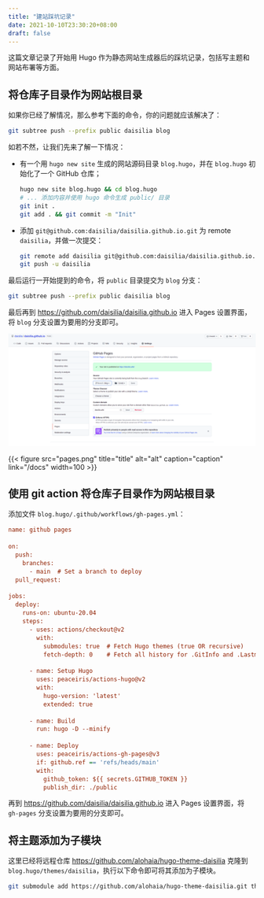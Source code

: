 ```yaml
---
title: "建站踩坑记录"
date: 2021-10-10T23:30:20+08:00
draft: false
---
```


这篇文章记录了开始用 Hugo 作为静态网站生成器后的踩坑记录，包括写主题和网站布署等方面。

<!--more-->

## 将仓库子目录作为网站根目录

如果你已经了解情况，那么参考下面的命令，你的问题就应该解决了：

```bash
git subtree push --prefix public daisilia blog
```

如若不然，让我们先来了解一下情况：
- 有一个用 `hugo new site` 生成的网站源码目录 `blog.hugo`，并在 `blog.hugo` 初始化了一个 GitHub 仓库；
    ```bash
    hugo new site blog.hugo && cd blog.hugo
    # ... 添加内容并使用 hugo 命令生成 public/ 目录
    git init .
    git add . && git commit -m "Init"
    ```
- 添加 `git@github.com:daisilia/daisilia.github.io.git` 为 remote `daisilia`，并做一次提交：
    ```bash
    git remote add daisilia git@github.com:daisilia/daisilia.github.io.git
    git push -u daisilia
    ```

最后运行一开始提到的命令，将 `public` 目录提交为 `blog` 分支：

```bash
git subtree push --prefix public daisilia blog
```

最后再到 https://github.com/daisilia/daisilia.github.io 进入 Pages 设置界面，将 `blog` 分支设置为要用的分支即可。

![Pages 设置](pages.png)

{{< figure src="pages.png" title="title" alt="alt" caption="caption" link="/docs" width=100 >}}

## 使用 git action 将仓库子目录作为网站根目录

添加文件 `blog.hugo/.github/workflows/gh-pages.yml`：

```ini
name: github pages

on:
  push:
    branches:
      - main  # Set a branch to deploy
  pull_request:

jobs:
  deploy:
    runs-on: ubuntu-20.04
    steps:
      - uses: actions/checkout@v2
        with:
          submodules: true  # Fetch Hugo themes (true OR recursive)
          fetch-depth: 0    # Fetch all history for .GitInfo and .Lastmod

      - name: Setup Hugo
        uses: peaceiris/actions-hugo@v2
        with:
          hugo-version: 'latest'
          extended: true

      - name: Build
        run: hugo -D --minify

      - name: Deploy
        uses: peaceiris/actions-gh-pages@v3
        if: github.ref == 'refs/heads/main'
        with:
          github_token: ${{ secrets.GITHUB_TOKEN }}
          publish_dir: ./public
```

再到 https://github.com/daisilia/daisilia.github.io 进入 Pages 设置界面，将 `gh-pages` 分支设置为要用的分支即可。

## 将主题添加为子模块

这里已经将远程仓库 https://github.com/alohaia/hugo-theme-daisilia 克隆到 `blog.hugo/themes/daisilia`，执行以下命令即可将其添加为子模块。

```bash
git submodule add https://github.com/alohaia/hugo-theme-daisilia.git themes/daisilia
```

